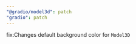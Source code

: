 ```yaml
---
"@gradio/model3d": patch
"gradio": patch
---
```


fix:Changes default background color for `Model3D`

